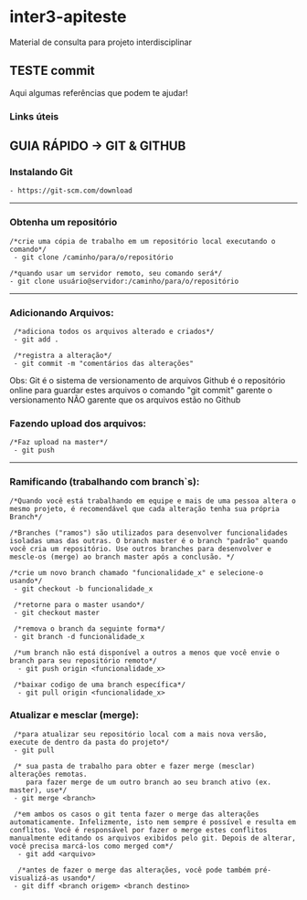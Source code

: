 # inter3-apiteste


Material de consulta para projeto interdisciplinar 

## TESTE commit

Aqui algumas referências  que podem te ajudar!


### Links úteis 


## GUIA RÁPIDO -> GIT & GITHUB
### Instalando Git 
    - https://git-scm.com/download

---------------------------------

### Obtenha um repositório
    /*crie uma cópia de trabalho em um repositório local executando o comando*/
     - git clone /caminho/para/o/repositório

    /*quando usar um servidor remoto, seu comando será*/
    - git clone usuário@servidor:/caminho/para/o/repositório

---------------------------------

### Adicionando Arquivos:
     /*adiciona todos os arquivos alterado e criados*/   
     - git add . 

     /*registra a alteração*/   
     - git commit -m "comentários das alterações"

Obs: Git é o sistema de versionamento de arquivos Github é o repositório online para guardar estes arquivos 
o comando "git commit" garente o versionamento NÃO garente que os arquivos estão no Github

### Fazendo upload dos arquivos:
    /*Faz upload na master*/
     - git push

---------------------------------

### Ramificando (trabalhando com branch`s):

    /*Quando você está trabalhando em equipe e mais de uma pessoa altera o mesmo projeto, é recomendável que cada alteração tenha sua própria Branch*/

    /*Branches ("ramos") são utilizados para desenvolver funcionalidades isoladas umas das outras. O branch master é o branch "padrão" quando você cria um repositório. Use outros branches para desenvolver e mescle-os (merge) ao branch master após a conclusão. */

    /*crie um novo branch chamado "funcionalidade_x" e selecione-o usando*/
     - git checkout -b funcionalidade_x

     /*retorne para o master usando*/
     - git checkout master

     /*remova o branch da seguinte forma*/
     - git branch -d funcionalidade_x

     /*um branch não está disponível a outros a menos que você envie o branch para seu repositório remoto*/
      - git push origin <funcionalidade_x>

     /*baixar codigo de uma branch específica*/
      - git pull origin <funcionalidade_x>

### Atualizar e mesclar (merge):
     /*para atualizar seu repositório local com a mais nova versão, execute de dentro da pasta do projeto*/
     - git pull

     /* sua pasta de trabalho para obter e fazer merge (mesclar) alterações remotas.
        para fazer merge de um outro branch ao seu branch ativo (ex. master), use*/
     - git merge <branch>

     /*em ambos os casos o git tenta fazer o merge das alterações automaticamente. Infelizmente, isto nem sempre é possível e resulta em conflitos. Você é responsável por fazer o merge estes conflitos manualmente editando os arquivos exibidos pelo git. Depois de alterar, você precisa marcá-los como merged com*/
      - git add <arquivo>

      /*antes de fazer o merge das alterações, você pode também pré-visualizá-as usando*/
     - git diff <branch origem> <branch destino>
